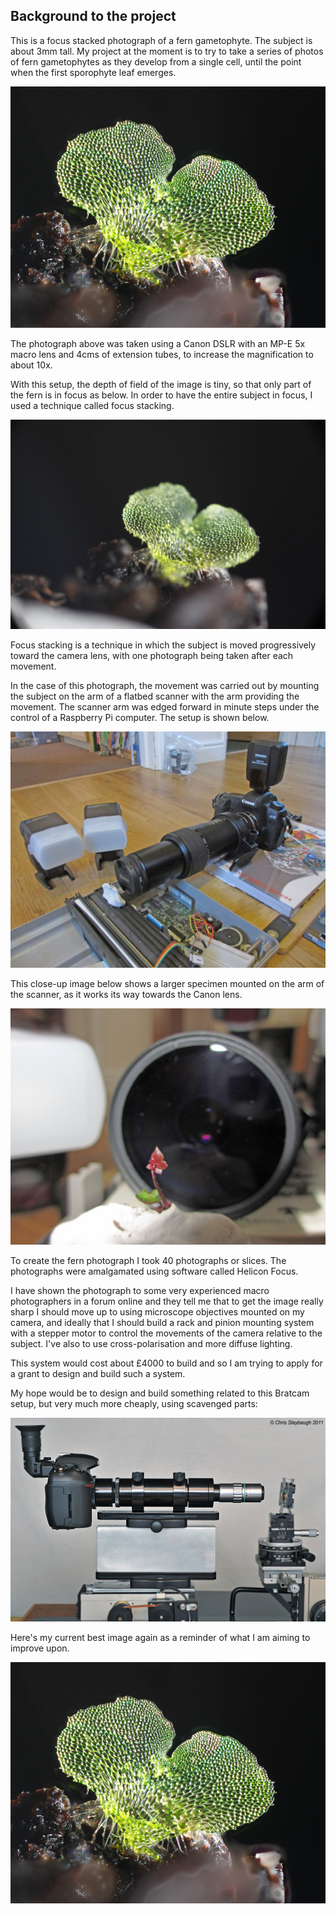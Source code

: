 ## Background to the project

This is a focus stacked photograph of a fern gametophyte. The subject is about 3mm tall. My project at the moment is to 
try to take a series of photos of fern gametophytes as they develop from a single cell, until the point when the first 
sporophyte leaf emerges. 

<img src="images/stackimagetinyweb.jpg" alt="image"/>

The photograph above was taken using a Canon DSLR with an MP-E 5x macro lens and 4cms of extension tubes, to increase
the magnification to about 10x.

With this setup, the depth of field of the image is tiny, so that only part of the fern is in focus as below. In order 
to have the entire subject in focus, I used a technique called focus stacking. 

<img src="images/_MG_6094.JPG" alt="image"/>

 Focus stacking is a technique in which the subject is moved progressively toward the camera lens, with one photograph 
 being taken after each movement. 

In the case of this photograph, the movement was carried out by mounting the subject on the arm of a flatbed scanner 
with the arm providing the movement. The scanner arm was edged forward in minute steps under the control of a Raspberry 
Pi computer. The setup is shown below.  

<img src="images/IMG_4928.JPG" alt="image"/>


 This close-up image below shows a larger specimen mounted on the arm of the scanner, as it works its way towards 
 the Canon lens. 


<img src="images/IMG_4937adjust.jpg" alt="image"/>


To create the fern photograph I took 40 photographs or slices. The photographs were amalgamated using software 
called Helicon Focus.

I have shown the photograph to some very experienced macro photographers in a forum online and they tell me that 
to get the image really sharp I should move up to using microscope objectives mounted on my camera, and ideally 
that I should build a rack and pinion mounting system with a stepper motor to control the movements of the camera 
relative to the subject. I've also to use cross-polarisation and more diffuse lighting. 

This system would cost about £4000 to build and so I am trying to apply for a grant to design and build such a 
system.

My hope would be to design and build something related to this Bratcam setup, but very much more cheaply, using scavenged parts:

<img src="images/679_On_Bratcam_1 (1).jpg" alt="image"/>


Here's my current best image again as a reminder of what I am aiming to improve upon. 

<img src="images/stackimagetinyweb.jpg" alt="image"/>





